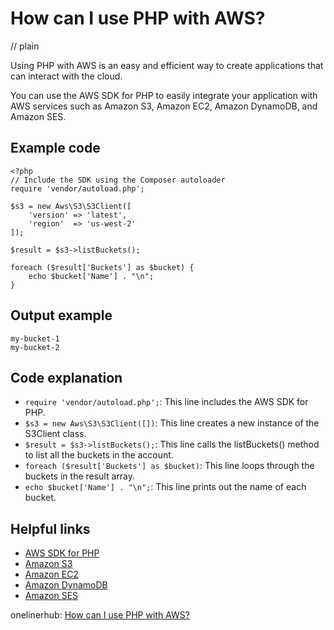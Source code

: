# How can I use PHP with AWS?
// plain

Using PHP with AWS is an easy and efficient way to create applications that can interact with the cloud.

You can use the AWS SDK for PHP to easily integrate your application with AWS services such as Amazon S3, Amazon EC2, Amazon DynamoDB, and Amazon SES.

## Example code

```
<?php
// Include the SDK using the Composer autoloader
require 'vendor/autoload.php';

$s3 = new Aws\S3\S3Client([
    'version' => 'latest',
    'region'  => 'us-west-2'
]);

$result = $s3->listBuckets();

foreach ($result['Buckets'] as $bucket) {
    echo $bucket['Name'] . "\n";
}
```

## Output example

```
my-bucket-1
my-bucket-2
```

## Code explanation

- `require 'vendor/autoload.php';`: This line includes the AWS SDK for PHP.
- `$s3 = new Aws\S3\S3Client([])`: This line creates a new instance of the S3Client class.
- `$result = $s3->listBuckets();`: This line calls the listBuckets() method to list all the buckets in the account.
- `foreach ($result['Buckets'] as $bucket)`: This line loops through the buckets in the result array.
- `echo $bucket['Name'] . "\n";`: This line prints out the name of each bucket.

## Helpful links
- [AWS SDK for PHP](https://docs.aws.amazon.com/aws-sdk-php/v3/guide/getting-started/installation.html)
- [Amazon S3](https://aws.amazon.com/s3/)
- [Amazon EC2](https://aws.amazon.com/ec2/)
- [Amazon DynamoDB](https://aws.amazon.com/dynamodb/)
- [Amazon SES](https://aws.amazon.com/ses/)

onelinerhub: [How can I use PHP with AWS?](https://onelinerhub.com/php-aws/how-can-i-use-php-with-aws)